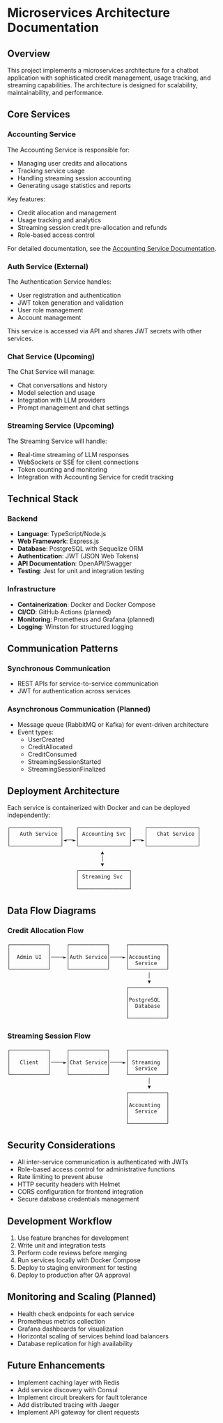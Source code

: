 # Microservices Architecture Documentation

## Overview

This project implements a microservices architecture for a chatbot application with sophisticated credit management, usage tracking, and streaming capabilities. The architecture is designed for scalability, maintainability, and performance.

## Core Services

### Accounting Service

The Accounting Service is responsible for:

- Managing user credits and allocations
- Tracking service usage
- Handling streaming session accounting
- Generating usage statistics and reports

Key features:

- Credit allocation and management
- Usage tracking and analytics
- Streaming session credit pre-allocation and refunds
- Role-based access control

For detailed documentation, see the [Accounting Service Documentation](../services/accounting-service/docs/README.md).

### Auth Service (External)

The Authentication Service handles:

- User registration and authentication
- JWT token generation and validation
- User role management
- Account management

This service is accessed via API and shares JWT secrets with other services.

### Chat Service (Upcoming)

The Chat Service will manage:

- Chat conversations and history
- Model selection and usage
- Integration with LLM providers
- Prompt management and chat settings

### Streaming Service (Upcoming)

The Streaming Service will handle:

- Real-time streaming of LLM responses
- WebSockets or SSE for client connections
- Token counting and monitoring
- Integration with Accounting Service for credit tracking

## Technical Stack

### Backend

- **Language**: TypeScript/Node.js
- **Web Framework**: Express.js
- **Database**: PostgreSQL with Sequelize ORM
- **Authentication**: JWT (JSON Web Tokens)
- **API Documentation**: OpenAPI/Swagger
- **Testing**: Jest for unit and integration testing

### Infrastructure

- **Containerization**: Docker and Docker Compose
- **CI/CD**: GitHub Actions (planned)
- **Monitoring**: Prometheus and Grafana (planned)
- **Logging**: Winston for structured logging

## Communication Patterns

### Synchronous Communication

- REST APIs for service-to-service communication
- JWT for authentication across services

### Asynchronous Communication (Planned)

- Message queue (RabbitMQ or Kafka) for event-driven architecture
- Event types:
  - UserCreated
  - CreditAllocated
  - CreditConsumed
  - StreamingSessionStarted
  - StreamingSessionFinalized

## Deployment Architecture

Each service is containerized with Docker and can be deployed independently:

```
┌────────────────┐    ┌────────────────┐    ┌────────────────┐
│   Auth Service │    │ Accounting Svc │    │   Chat Service │
│                │◄──►│                │◄──►│                │
└────────────────┘    └────────────────┘    └────────────────┘
                              ▲
                              │
                              ▼
                      ┌────────────────┐
                      │ Streaming Svc  │
                      │                │
                      └────────────────┘
```

## Data Flow Diagrams

### Credit Allocation Flow

```
┌────────────┐     ┌────────────┐     ┌────────────┐
│            │     │            │     │            │
│  Admin UI  │────►│Auth Service│────►│Accounting  │
│            │     │            │     │  Service   │
└────────────┘     └────────────┘     └────────────┘
                                             │
                                             ▼
                                      ┌────────────┐
                                      │            │
                                      │PostgreSQL  │
                                      │  Database  │
                                      │            │
                                      └────────────┘
```

### Streaming Session Flow

```
┌────────────┐     ┌────────────┐     ┌────────────┐
│            │     │            │     │            │
│   Client   │────►│Chat Service│────►│ Streaming  │
│            │     │            │     │  Service   │
└────────────┘     └────────────┘     └────────────┘
                                             │
                                             ▼
                                      ┌────────────┐
                                      │            │
                                      │Accounting  │
                                      │  Service   │
                                      │            │
                                      └────────────┘
```

## Security Considerations

- All inter-service communication is authenticated with JWTs
- Role-based access control for administrative functions
- Rate limiting to prevent abuse
- HTTP security headers with Helmet
- CORS configuration for frontend integration
- Secure database credentials management

## Development Workflow

1. Use feature branches for development
2. Write unit and integration tests
3. Perform code reviews before merging
4. Run services locally with Docker Compose
5. Deploy to staging environment for testing
6. Deploy to production after QA approval

## Monitoring and Scaling (Planned)

- Health check endpoints for each service
- Prometheus metrics collection
- Grafana dashboards for visualization
- Horizontal scaling of services behind load balancers
- Database replication for high availability

## Future Enhancements

- Implement caching layer with Redis
- Add service discovery with Consul
- Implement circuit breakers for fault tolerance
- Add distributed tracing with Jaeger
- Implement API gateway for client requests
